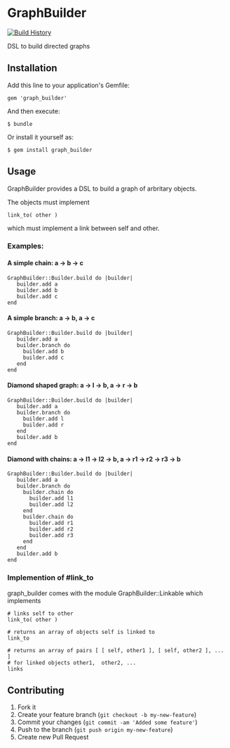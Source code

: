 # GraphBuilder

[![Build History][2]][1]

[1]: http://travis-ci.org/tracksun/graph_builder
[2]: https://secure.travis-ci.org/tracksun/graph_builder.png?branch=master


DSL to build directed graphs

## Installation

Add this line to your application's Gemfile:

    gem 'graph_builder'

And then execute:

    $ bundle

Or install it yourself as:

    $ gem install graph_builder

## Usage

GraphBuilder provides a DSL to build a graph of arbritary objects.

The objects must implement 

    link_to( other ) 

which must implement a link between self and other.


### Examples:

#### A simple chain: a &rarr; b &rarr; c

    GraphBuilder::Builder.build do |builder|
       builder.add a 
       builder.add b 
       builder.add c 
    end

#### A simple branch: a &rarr; b, a &rarr; c

    GraphBuilder::Builder.build do |builder|
       builder.add a  
       builder.branch do 
         builder.add b 
         builder.add c 
       end
    end

#### Diamond shaped graph: a &rarr; l &rarr; b,  a &rarr; r &rarr; b

    GraphBuilder::Builder.build do |builder|
       builder.add a  
       builder.branch do 
         builder.add l 
         builder.add r 
       end
       builder.add b  
    end

#### Diamond with chains: a &rarr;  l1 &rarr; l2 &rarr; b, a &rarr;  r1 &rarr; r2 &rarr; r3 &rarr; b 

    GraphBuilder::Builder.build do |builder|
       builder.add a  
       builder.branch do 
         builder.chain do 
           builder.add l1
           builder.add l2
         end
         builder.chain do 
           builder.add r1
           builder.add r2
           builder.add r3
         end
       end
       builder.add b  
    end

### Implemention of #link_to 

graph_builder comes with the module GraphBuilder::Linkable which implements

    # links self to other
    link_to( other ) 

    # returns an array of objects self is linked to
    link_to

    # returns an array of pairs [ [ self, other1 ], [ self, other2 ], ... ]
    # for linked objects other1,  other2, ...
    links
    

## Contributing

1. Fork it
2. Create your feature branch (`git checkout -b my-new-feature`)
3. Commit your changes (`git commit -am 'Added some feature'`)
4. Push to the branch (`git push origin my-new-feature`)
5. Create new Pull Request
